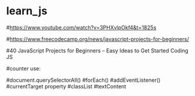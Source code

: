 # learn_js

#https://www.youtube.com/watch?v=3PHXvlpOkf4&t=1825s

#https://www.freecodecamp.org/news/javascript-projects-for-beginners/

#40 JavaScript Projects for Beginners – Easy Ideas to Get Started Coding JS


#counter
use:

#document.querySelectorAll()
#forEach()
#addEventListener()
#currentTarget property
#classList
#textContent
